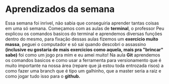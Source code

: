 # Aprendizados da semana
Essa semana foi inrivel, não sabia que conseguiria aprender tantas coisas em uma só semana. Começamos com as aulas de **terminal**, o professor Peu explicou os comandos basicos do terminal e aprendemos diversas funções dentro do mesmo, para fixação dessas aulas fizemos um **exercicio muito massa**, peguei o computador e só sai quando descobri o assassino **(inclusive eu gostaria de mais exercicios como aquela, mais pra "brincar" sabe)** foi como um jogo pra mim e eu amei muito!
Na aula **Git** aprendemos os comandos basicos e como usar a ferramenta para versionamento que é muito importante na nossa área (repare que já estou toda entrozada risos) a como fazer uma branch que é tipo um galhinho, que a master seria a raiz e como jogar tudo isso para o **github.**
